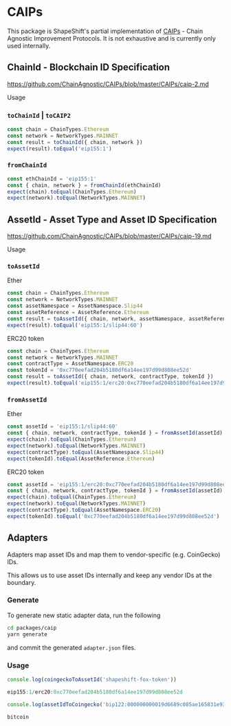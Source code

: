 # CAIPs

This package is ShapeShift's partial implementation of [CAIPs](https://github.com/ChainAgnostic/CAIPs) - Chain Agnostic Improvement Protocols.
It is not exhaustive and is currently only used internally.

## ChainId - Blockchain ID Specification

https://github.com/ChainAgnostic/CAIPs/blob/master/CAIPs/caip-2.md

Usage

### `toChainId` | `toCAIP2`

```ts
const chain = ChainTypes.Ethereum
const network = NetworkTypes.MAINNET
const result = toChainId({ chain, network })
expect(result).toEqual('eip155:1')
```

### `fromChainId`

```ts
const ethChainId = 'eip155:1'
const { chain, network } = fromChainId(ethChainId)
expect(chain).toEqual(ChainTypes.Ethereum)
expect(network).toEqual(NetworkTypes.MAINNET)
```

## AssetId - Asset Type and Asset ID Specification

https://github.com/ChainAgnostic/CAIPs/blob/master/CAIPs/caip-19.md

Usage

### `toAssetId`

Ether

```ts
const chain = ChainTypes.Ethereum
const network = NetworkTypes.MAINNET
const assetNamespace = AssetNamespace.Slip44
const assetReference = AssetReference.Ethereum
const result = toAssetId({ chain, network, assetNamespace, assetReference })
expect(result).toEqual('eip155:1/slip44:60')
```

ERC20 token

```ts
const chain = ChainTypes.Ethereum
const network = NetworkTypes.MAINNET
const contractType = AssetNamespace.ERC20
const tokenId = '0xc770eefad204b5180df6a14ee197d99d808ee52d'
const result = toAssetId({ chain, network, contractType, tokenId })
expect(result).toEqual('eip155:1/erc20:0xc770eefad204b5180df6a14ee197d99d808ee52d')
```

### `fromAssetId`

Ether

```ts
const assetId = 'eip155:1/slip44:60'
const { chain, network, contractType, tokenId } = fromAssetId(assetId)
expect(chain).toEqual(ChainTypes.Ethereum)
expect(network).toEqual(NetworkTypes.MAINNET)
expect(contractType).toEqual(AssetNamespace.Slip44)
expect(tokenId).toEqual(AssetReference.Ethereum)
```

ERC20 token

```ts
const assetId = 'eip155:1/erc20:0xc770eefad204b5180df6a14ee197d99d808ee52d'
const { chain, network, contractType, tokenId } = fromAssetId(assetId)
expect(chain).toEqual(ChainTypes.Ethereum)
expect(network).toEqual(NetworkTypes.MAINNET)
expect(contractType).toEqual(AssetNamespace.ERC20)
expect(tokenId).toEqual('0xc770eefad204b5180df6a14ee197d99d808ee52d')
```

## Adapters

Adapters map asset IDs and map them to vendor-specific (e.g. CoinGecko) IDs.

This allows us to use asset IDs internally and keep any vendor IDs at the boundary.

### Generate

To generate new static adapter data, run the following

```zsh
cd packages/caip
yarn generate
```

and commit the generated `adapter.json` files.

### Usage

```ts
console.log(coingeckoToAssetId('shapeshift-fox-token'))

eip155:1/erc20:0xc770eefad204b5180df6a14ee197d99d808ee52d

console.log(assetIdToCoingecko('bip122:000000000019d6689c085ae165831e93/slip44:0'))

bitcoin
```
